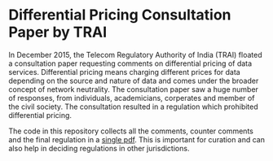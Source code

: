 Differential Pricing Consultation Paper by TRAI
===============================================

In December 2015, the Telecom Regulatory Authority of India (TRAI) floated a
consultation paper requesting comments on differential pricing of data
services. Differential pricing means charging different prices for data
depending on the source and nature of data and comes under the broader concept
of network neutrality. The consultation paper saw a huge number of responses,
from individuals, academicians, corperates and member of the civil society. The
consultation resulted in a regulation which prohibited differential pricing.

The code in this repository collects all the comments, counter comments and the
final regulation in a [single
pdf](https://github.com/hargup/diff_pricing_cp/raw/master/diff_pricing_cp.pdf).
This is important for curation and can also help in deciding regulations in
other jurisdictions.
